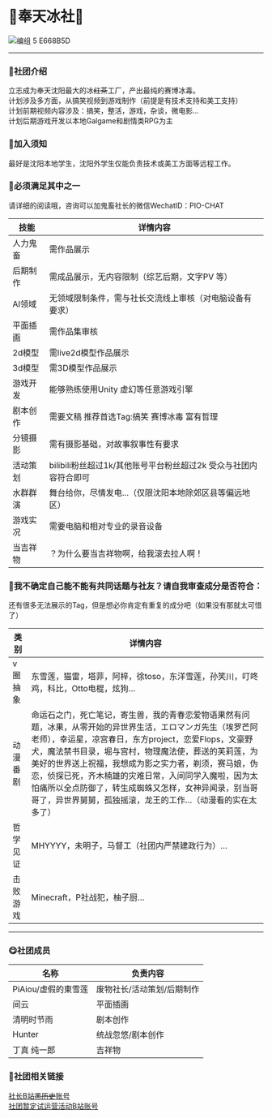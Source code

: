 #  🧊奉天冰社🧊

![编组 5  E668B5D](https://github.com/user-attachments/assets/19fd817d-c0e0-4113-83f2-0d69055863ea)


___

###  📢社团介绍

立志成为奉天沈阳最大的冰~~红茶~~工厂，产出最纯的赛博冰毒。
<br>计划涉及多方面，从搞笑视频到游戏制作（前提是有技术支持和美工支持） 
<br>计划前期视频内容涉及：搞笑，整活，游戏，杂谈，微电影…
<br>计划后期游戏开发以本地Galgame和剧情类RPG为主


###  📕加入须知
最好是沈阳本地学生，沈阳外学生仅能负责技术或美工方面等远程工作。


###  📗必须满足其中之一

请详细的阅读哦，咨询可以加鬼畜社长的微信WechatID：PIO-CHAT

技能 | 详情内容
---- | ---
人力鬼畜 | 需作品展示
后期制作 | 需成品展示，无内容限制（综艺后期，文字PV 等）
AI领域 | 无领域限制条件，需与社长交流线上审核（对电脑设备有要求）
平面插画 | 需作品集审核
2d模型 |  需live2d模型作品展示
3d模型 |  需3D模型作品展示
游戏开发 |  能够熟练使用Unity 虚幻等任意游戏引擎
剧本创作 |  需要文稿 推荐首选Tag:搞笑 赛博冰毒 富有哲理
分镜摄影 |  需有摄影基础，对故事叙事性有要求
活动策划 |  bilibili粉丝超过1k/其他账号平台粉丝超过2k 受众与社团内容符合即可
水群群演 |  舞台给你，尽情发电...（仅限沈阳本地除郊区县等偏远地区）
游戏实况 |  需要电脑和相对专业的录音设备
当吉祥物 |  ？为什么要当吉祥物啊，给我滚去拉人啊！




###  📘我不确定自己能不能有共同话题与社友？请自我审查成分是否符合：

还有很多无法展示的Tag，但是想必你肯定有重复的成分吧（如果没有那就太可惜了）

类别 | 详情内容
---- | ---
v圈抽象 | 东雪莲，猫雷，塔菲，阿梓，徐toso，东洋雪莲，孙笑川，叮咚鸡，科比，Otto电棍，炫狗…
动漫番剧 | 命运石之门，死亡笔记，寄生兽，我的青春恋爱物语果然有问题，冰果，从零开始的异世界生活，エロマンガ先生（埃罗芒阿老师），幸运星，凉宫春日，东方project，恋爱Flops，文豪野犬，魔法禁书目录，堀与宫村，物理魔法使，葬送的芙莉莲，为美好的世界送上祝福，我想成为影之实力者，剃须，赛马娘，伪恋，侦探已死，齐木楠雄的灾难日常，入间同学入魔啦，因为太怕痛所以全点防御了，转生成蜘蛛又怎样，女神异闻录，别当哥哥了，异世界舅舅，孤独摇滚，龙王的工作…（动漫看的实在太多了）
哲学见证 | MHYYYY，未明子，马督工（社团内严禁建政行为）…
击败游戏 | Minecraft，P社战犯，柚子厨…

___

###  😋社团成员
名称 | 负责内容
---- | ---
PiAiou/虚假的東雪莲 | 废物社长/活动策划/后期制作
间云 |  平面插画
清明时节雨 |  剧本创作
Hunter |  统战忽悠/剧本创作
丁真 纯一郎 |  吉祥物

###  🧐社团相关链接

[社长B站~~黑历史~~账号](https://space.bilibili.com/526290225?&unique_k=2333)
<br>[社团暂定试运营活动B站账号](https://space.bilibili.com/526290225?&unique_k=2333)
<br>
<br>
<br>
